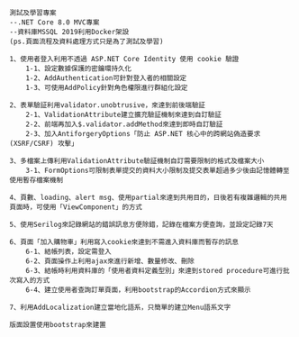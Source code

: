     測試及學習專案
    --.NET Core 8.0 MVC專案
    --資料庫MSSQL 2019利用Docker架設
    (ps.頁面流程及資料處理方式只是為了測試及學習)
    
    1、使用者登入利用不透過 ASP.NET Core Identity 使用 cookie 驗證
        1-1、設定數據保護的密鑰環持久化
        1-2、AddAuthentication可針對登入者的相關設定
        1-3、可使用AddPolicy針對角色權限進行群組化設定
    
    2、表單驗証利用validator.unobtrusive，來達到前後端驗証
        2-1、ValidationAttribute建立擴充驗証機制來達到自訂驗証
        2-2、前端再加入$.validator.addMethod來達到即時自訂驗証
        2-3、加入AntiforgeryOptions「防止 ASP.NET 核心中的跨網站偽造要求 (XSRF/CSRF) 攻擊」
    
    3、多檔案上傳利用ValidationAttribute驗証機制自訂需要限制的格式及檔案大小
        3-1、FormOptions可限制表單提交的資料大小限制及提交表單超過多少後由記憶體轉至使用暫存檔案機制
    
    4、頁數、loading、alert msg、使用partial來達到共用目的，日後若有複雜邏輯的共用頁面時，可使用「ViewComponent」的方式
    
    5、使用Serilog來記錄網站的錯誤訊息方便除錯，記錄在檔案方便查詢，並設定記錄7天
    
    6、頁面「加入購物車」利用寫入cookie來達到不需進入資料庫而暫存的訊息
        6-1、結帳列表，設定需登入
        6-2、頁面操作上利用ajax來進行新增、數量修改、刪除
        6-3、結帳時利用資料庫的「使用者資料定義型別」來達到stored procedure可進行批次寫入的方式
        6-4、建立使用者查詢訂單頁面，利用bootstrap的Accordion方式來顯示
    
    7、利用AddLocalization建立當地化語系，只簡單的建立Menu語系文字

    版面設置使用bootstrap來建置


